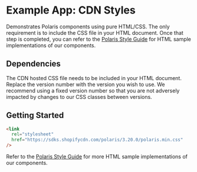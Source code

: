 # Example App: CDN Styles

Demonstrates Polaris components using pure HTML/CSS. The only requirement is to include the CSS file in your HTML document. Once that step is completed, you can refer to the [Polaris Style Guide](https://polaris.shopify.com/) for HTML sample implementations of our components.

## Dependencies

The CDN hosted CSS file needs to be included in your HTML document. Replace the version number with the version you wish to use. We recommend using a fixed version number so that you are not adversely impacted by changes to our CSS classes between versions.

## Getting Started

```html
<link
  rel="stylesheet"
  href="https://sdks.shopifycdn.com/polaris/3.20.0/polaris.min.css"
/>
```

Refer to the [Polaris Style Guide](https://polaris.shopify.com/) for more HTML sample implementations of our components.
